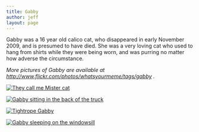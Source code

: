 ```yaml
---
title: Gabby
author: jeff
layout: page
---
```


Gabby was a 16 year old calico cat, who disappeared in early November 2009, and is presumed to have died. She was a very loving cat who used to hang from shirts while they were being worn, and was purring no matter how adverse the circumstance.

*More pictures of Gabby are available at http://www.flickr.com/photos/whatsyourmeme/tags/gabby .*

[![They call me *Mister* cat][2]][2] 

[![Gabby sitting in the back of the truck][3]][3] 

[![Tightrope Gabby][4]][4] 

[![Gabby sleeping on the windowsill][5]][5]

 [2]: http://farm1.staticflickr.com/42/107545518_d925718a51_d.jpg "They call me *Mister* cat by What's Your Meme, on Flickr"
 [3]: http://farm4.staticflickr.com/3034/2676686821_38e6210b44_d.jpg "Gabby sitting in the back of the truck by What's Your Meme, on Flickr"
 [4]: http://farm4.staticflickr.com/3079/2430558621_66e1e1c770_d.jpg "Tightrope Gabby by What's Your Meme, on Flickr"
 [5]: http://farm3.staticflickr.com/2064/2449091799_6aa1426b68_d.jpg "Gabby sleeping on the windowsill by What's Your Meme, on Flickr"

